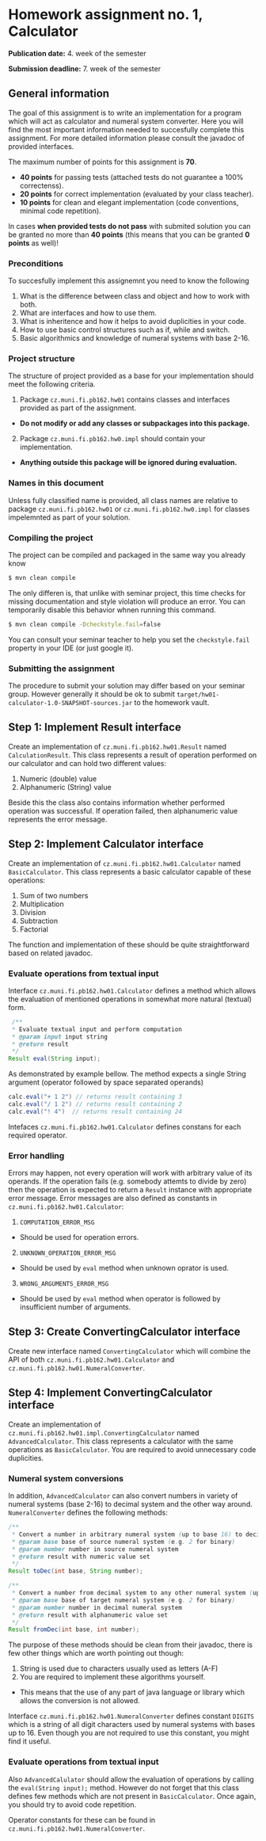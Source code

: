 Homework assignment no. 1, Calculator
====================================

**Publication date:** 4. week of the semester 

**Submission deadline:** 7. week of the semester

General information
-------------------
The goal of this assignment is to write an implementation for a program which will act as calculator and numeral system converter. Here you will find the most important information needed to succesfully complete this assignment. For more detailed information please consult the javadoc of provided interfaces.

The maximum number of points for this assignment is **70**.

- **40 points** for passing tests (attached tests do not guarantee a 100% correctenss).
- **20 points** for correct implementation (evaluated by your class teacher).
- **10 points** for clean and elegant implementation (code conventions, minimal code repetition).

In cases **when provided tests do not pass** with submited solution you can be granted no more than **40 points** (this means that you can be granted **0 points** as well)!

### Preconditions
To succesfully implement this assignemnt you need to know the following

1. What is the difference between class and object and how to work with both.
2. What are interfaces and how to use them.
3. What is inheritence and how it helps to avoid duplicities in your code.
4. How to use basic control structures such as if, while and switch.
5. Basic algorithmics and knowledge of numeral systems with base 2-16.

### Project structure
The structure of project provided as a base for your implementation should meet the following criteria.

1. Package ```cz.muni.fi.pb162.hw01``` contains classes and interfaces provided as part of the assignment.
  - **Do not modify or add any classes or subpackages into this package.**
2. Package  ```cz.muni.fi.pb162.hw0.impl``` should contain your implementation.
  - **Anything outside this package will be ignored during evaluation.**

### Names in this document
Unless fully classified name is provided, all class names are relative to  package ```cz.muni.fi.pb162.hw01``` or ```cz.muni.fi.pb162.hw0.impl``` for classes impelemnted as part of your solution.

### Compiling the project
The project can be compiled and packaged in the same way you already know 

```bash
$ mvn clean compile
```

The only differen is, that unlike with seminar project, this time checks for missing documentation and style violation will produce an error. 
You can temporarily disable this behavior whnen running this command. 

```bash
$ mvn clean compile -Dcheckstyle.fail=false
```

You can consult your seminar teacher to help you set the ```checkstyle.fail``` property in your IDE (or just google it). 


### Submitting the assignment
The procedure to submit your solution may differ based on your seminar group. However generally it should be ok to submit ```target/hw01-calculator-1.0-SNAPSHOT-sources.jar``` to the homework vault.

Step 1: Implement Result interface
---------------------------
Create an implementation of ```cz.muni.fi.pb162.hw01.Result``` named ```CalculationResult```. This class represents a result of operation performed on our calculator and can hold two different values:

1. Numeric (double) value
2. Alphanumeric (String) value

Beside this the class also contains information whether performed operation was successful. If operation failed, then alphanumeric value represents the error message.


Step 2: Implement Calculator interface
------------------------------
Create an implementation of ```cz.muni.fi.pb162.hw01.Calculator``` named ```BasicCalculator```. This class represents a basic calculator capable of these operations:

1. Sum of two numbers
2. Multiplication
3. Division
4. Subtraction
5. Factorial

The function and implementation of these should be quite straightforward based on related javadoc.

### Evaluate operations from textual input
Interface ```cz.muni.fi.pb162.hw01.Calculator``` defines a method which allows the evaluation of mentioned operations in somewhat more natural (textual) form.

```java
 /**
 * Evaluate textual input and perform computation
 * @param input input string
 * @return result
 */
Result eval(String input);
```

As demonstrated by example bellow. The method expects a single String argument (operator followed by space separated operands)

```java
calc.eval("+ 1 2") // returns result containing 3
calc.eval("/ 1 2") // returns result containing 2
calc.eval("! 4")  // returns result containing 24
```
Intefaces ```cz.muni.fi.pb162.hw01.Calculator``` defines constans for each required operator.

### Error handling
Errors may happen, not every operation will work with arbitrary value of its operands. If the operation fails (e.g. somebody attemts to divide by zero) then the operation is expected to return a ```Result``` instance with appropriate error message. Error messages are also defined as constants in ```cz.muni.fi.pb162.hw01.Calculator```:

1. ```COMPUTATION_ERROR_MSG```
  - Should be used for operation errors.
2. ```UNKNOWN_OPERATION_ERROR_MSG```
  - Should be used by ```eval``` method when unknown oprator is used.
3. ```WRONG_ARGUMENTS_ERROR_MSG```
  - Should be used by ```eval``` method when operator is followed by insufficient number of arguments.


Step 3: Create ConvertingCalculator interface
-------------------------------------
Create new interface named ```ConvertingCalculator``` which will combine the API of both ```cz.muni.fi.pb162.hw01.Calculator``` and ```cz.muni.fi.pb162.hw01.NumeralConverter```.

Step 4: Implement ConvertingCalculator interface
----------------------------------------
Create an implementation of ```cz.muni.fi.pb162.hw01.impl.ConvertingCalculator``` named ```AdvancedCalculator```. This class represents a calculator with the same operations as ```BasicCalculator```. You are required to avoid unnecessary code duplicities.


### Numeral system conversions
In addition, ```AdvancedCalculator``` can also convert numbers in variety of numeral systems (base 2-16) to decimal system and the other way around. ```NumeralConverter``` defines the following methods:

```java
/**
 * Convert a number in arbitrary numeral system (up to base 16) to decimal
 * @param base base of source numeral system (e.g. 2 for binary)
 * @param number number in source numeral system
 * @return result with numeric value set
 */
Result toDec(int base, String number);

/**
 * Convert a number from decimal system to any other numeral system (up to base 16)
 * @param base base of target numeral system (e.g. 2 for binary)
 * @param number number in decimal numeral system
 * @return result with alphanumeric value set
 */
Result fromDec(int base, int number);
```
The purpose of these methods should be clean from their javadoc, there is few other things which are worth pointing out though:

1. String is used due to characters usually used as letters (A-F)
2. You are required to implement these algorithms yourself.
  - This means that the use of any part of java language or library which allows the conversion is not allowed.

Interface ```cz.muni.fi.pb162.hw01.NumeralConverter``` defines constant ```DIGITS``` which is a string of all digit characters used by numeral systems with bases up to 16. Even though you are not required to use this constant, you might find it useful.

### Evaluate operations from textual input
Also  ```AdvancedCalulator``` should allow the evaluation of operations by calling the ```eval(String input);``` method. However do not forget that this class defines few methods which are not present in ```BasicCalculator```. Once again, you should try to avoid code repetition.

Operator constants for these can be found in ```cz.muni.fi.pb162.hw01.NumeralConverter```.